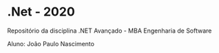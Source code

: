 # .Net - 2020

Repositório da disciplina .NET Avançado - MBA Engenharia de Software

Aluno: João Paulo Nascimento
